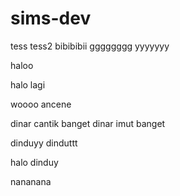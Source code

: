 # sims-dev
tess
tess2
bibibibii
gggggggg
yyyyyyy

haloo

halo lagi

woooo ancene

dinar cantik banget
dinar imut banget

dinduyy
dinduttt

halo dinduy

<!--aku di tempat baru-->
nananana